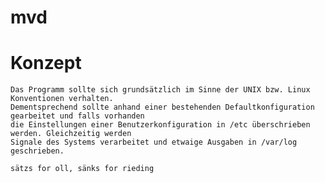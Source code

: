 mvd
===



Konzept
=======

	Das Programm sollte sich grundsätzlich im Sinne der UNIX bzw. Linux Konventionen verhalten.
	Dementsprechend sollte anhand einer bestehenden Defaultkonfiguration gearbeitet und falls vorhanden
	die Einstellungen einer Benutzerkonfiguration in /etc überschrieben werden. Gleichzeitig werden
	Signale des Systems verarbeitet und etwaige Ausgaben in /var/log geschrieben.

	sätzs for oll, sänks for rieding
